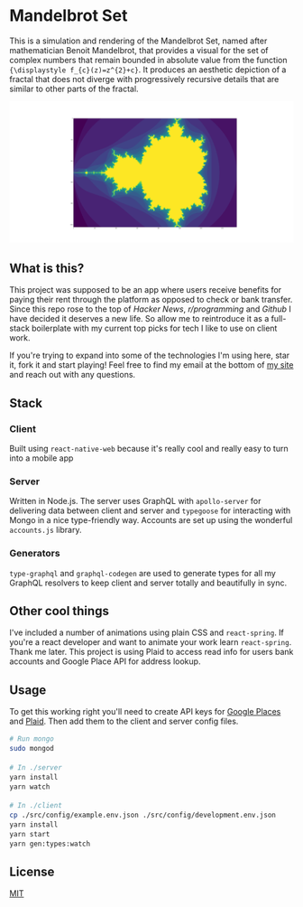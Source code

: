# Mandelbrot Set

This is a simulation and rendering of the Mandelbrot Set,  named after mathematician Benoit Mandelbrot, that provides a visual for the set of complex numbers that remain bounded in absolute value from the function   `{\displaystyle f_{c}(z)=z^{2}+c}`. It produces an aesthetic depiction of a fractal that does not diverge with progressively recursive details that are similar to other parts of the fractal.

![mandelbrot.png](https://github.com/SVJayanthi/MandelbrotSet/blob/master/output/mandelbrot_1.png)

## What is this?

This project was supposed to be an app where users receive benefits for paying their rent through the platform as opposed to check or bank transfer. Since this repo rose to the top of _Hacker News_, _r/programming_ and _Github_ I have decided it deserves a new life. So allow me to reintroduce it as a full-stack boilerplate with my current top picks for tech I like to use on client work.

If you're trying to expand into some of the technologies I'm using here, star it, fork it and start playing! Feel free to find my email at the bottom of [my site](https://trxrg.com/) and reach out with any questions.

## Stack

### Client

Built using `react-native-web` because it's really cool and really easy to turn into a mobile app

### Server

Written in Node.js. The server uses GraphQL with `apollo-server` for delivering data between client and server and `typegoose` for interacting with Mongo in a nice type-friendly way.
Accounts are set up using the wonderful `accounts.js` library.

### Generators

`type-graphql` and `graphql-codegen` are used to generate types for all my GraphQL resolvers to keep client and server totally and beautifully in sync.

## Other cool things

I've included a number of animations using plain CSS and `react-spring`. If you're a react developer and want to animate your work learn `react-spring`. Thank me later. This project is using Plaid to access read info for users bank accounts and Google Place API for address lookup.

## Usage

To get this working right you'll need to create API keys for [Google Places](https://developers.google.com/places/web-service/intro) and [Plaid](https://plaid.com/). Then add them to the client and server config files.

```sh
# Run mongo
sudo mongod

# In ./server
yarn install
yarn watch

# In ./client
cp ./src/config/example.env.json ./src/config/development.env.json
yarn install
yarn start
yarn gen:types:watch
```

## License

[MIT](LICENSE)
